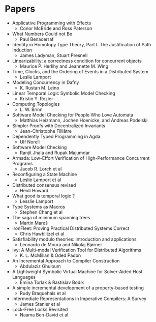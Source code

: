 # Papers
* Applicative Programming with Effects
  - Conor McBride and Ross Paterson
* What Numbers Could not Be
  - Paul Benacerraf
* Identity in Homotopy Type Theory, Part I: The Justification of Path Induction
  - James Ladyman, Stuart Presnell
* Linearizability: a correctness condition for concurrent objects
  - Maurice P. Herlihy and Jeannette M. Wing
* Time, Clocks, and the Ordering of Events in a Distributed System
  - Leslie Lamport
* Modeling Concurrency in Dafny
  - K. Rustan M. Leino
* Linear Temporal Logic Symbolic Model Checking
  - Kristin Y. Rozier
* Computing Topologies
  - L. W. Brinn
* Software Model Checking for People Who Love Automata
  - Matthias Heizmann, Jochen Hoenicke, and Andreas Podelski
* Simpler Proofs with Decentralized Invariants
  - Jean-Christophe Filliâtre
* Dependently Typed Programming in Agda
  - Ulf Norell
* Software Model Checking
  - Ranjit Jhala and Rupak Majumdar
* Armada: Low-Effort Verification of High-Performance Concurrent Programs
  - Jacob R. Lorch et al
* Reconfiguring a State Machine
  - Leslie Lamport et al
* Distributed consensus revised
  - Heidi Howard
* What good is temporal logic ?
  - Lesslie Lamport
* Type Systems as Macros
  - Stephen Chang et al
* The saga of minimum spanning trees
  - Martin Mareš
* IronFleet: Proving Practical Distributed Systems Correct
  - Chris Hawblitzel et al
* Satisfiability modulo theories: introduction and applications
  - Leonardo de Moura and Nikolaj Bjørner
* Ivy: A Multi-modal Verification Tool for Distributed Algorithms
  - K. L. McMillan & Oded Padon
* An Incremental Approach to Compiler Construction
  - Abdulaziz Ghuloum
* A Lightweight Symbolic Virtual Machine for Solver-Aided Host Languages
  - Emina Torlak & Rastislav Bodik
* A simple incremental development of a property-based testing
  - Rudy Braquehais et al
* Intermediate Representations in Imperative Compilers: A Survey
  - James Stanier et al
* Lock-Free Locks Revisited
  - Naama Ben-David et al

